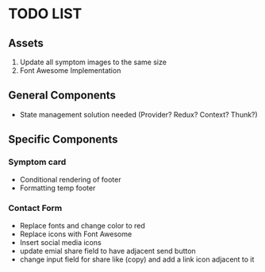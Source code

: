 # TODO LIST

## Assets

1) Update all symptom images to the same size
2) Font Awesome Implementation



## General Components
- State management solution needed (Provider? Redux? Context? Thunk?) 


## Specific Components


### Symptom card
-   Conditional rendering of footer
-   Formatting temp footer

### Contact Form
-   Replace fonts and change color to red
-   Replace icons with Font Awesome
-   Insert social media icons
-   update emial share field to have adjacent send button
-   change input field for share like (copy) and add a link icon adjacent to it 
